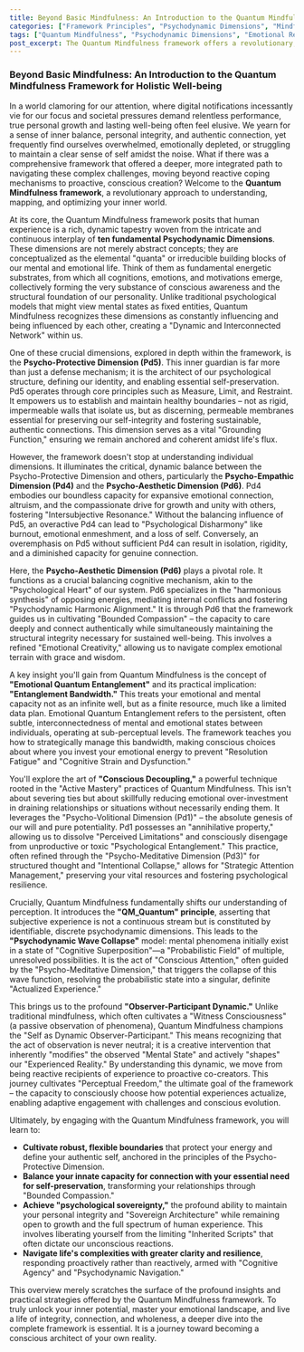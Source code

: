 ```yaml
---
title: Beyond Basic Mindfulness: An Introduction to the Quantum Mindfulness Framework for Holistic Well-being
categories: ["Framework Principles", "Psychodynamic Dimensions", "Mindfulness Approaches"]
tags: ["Quantum Mindfulness", "Psychodynamic Dimensions", "Emotional Regulation", "Self-Preservation", "Conscious Boundaries", "Holistic Well-being", "Personal Growth", "Conscious Decoupling", "Psychological Sovereignty", "Observer-Participant Dynamic"]
post_excerpt: The Quantum Mindfulness framework offers a revolutionary, holistic approach to understanding and optimizing your inner world. By exploring ten fundamental Psychodynamic Dimensions, it reveals how internal forces interact to shape experience, guiding you towards balanced well-being, resilient boundaries, and proactive engagement with life.
---
```

### Beyond Basic Mindfulness: An Introduction to the Quantum Mindfulness Framework for Holistic Well-being

In a world clamoring for our attention, where digital notifications incessantly vie for our focus and societal pressures demand relentless performance, true personal growth and lasting well-being often feel elusive. We yearn for a sense of inner balance, personal integrity, and authentic connection, yet frequently find ourselves overwhelmed, emotionally depleted, or struggling to maintain a clear sense of self amidst the noise. What if there was a comprehensive framework that offered a deeper, more integrated path to navigating these complex challenges, moving beyond reactive coping mechanisms to proactive, conscious creation? Welcome to the **Quantum Mindfulness framework**, a revolutionary approach to understanding, mapping, and optimizing your inner world.

At its core, the Quantum Mindfulness framework posits that human experience is a rich, dynamic tapestry woven from the intricate and continuous interplay of **ten fundamental Psychodynamic Dimensions**. These dimensions are not merely abstract concepts; they are conceptualized as the elemental "quanta" or irreducible building blocks of our mental and emotional life. Think of them as fundamental energetic substrates, from which all cognitions, emotions, and motivations emerge, collectively forming the very substance of conscious awareness and the structural foundation of our personality. Unlike traditional psychological models that might view mental states as fixed entities, Quantum Mindfulness recognizes these dimensions as constantly influencing and being influenced by each other, creating a "Dynamic and Interconnected Network" within us.

One of these crucial dimensions, explored in depth within the framework, is the **Psycho-Protective Dimension (Pd5)**. This inner guardian is far more than just a defense mechanism; it is the architect of our psychological structure, defining our identity, and enabling essential self-preservation. Pd5 operates through core principles such as Measure, Limit, and Restraint. It empowers us to establish and maintain healthy boundaries – not as rigid, impermeable walls that isolate us, but as discerning, permeable membranes essential for preserving our self-integrity and fostering sustainable, authentic connections. This dimension serves as a vital "Grounding Function," ensuring we remain anchored and coherent amidst life's flux.

However, the framework doesn't stop at understanding individual dimensions. It illuminates the critical, dynamic balance between the Psycho-Protective Dimension and others, particularly the **Psycho-Empathic Dimension (Pd4)** and the **Psycho-Aesthetic Dimension (Pd6)**. Pd4 embodies our boundless capacity for expansive emotional connection, altruism, and the compassionate drive for growth and unity with others, fostering "Intersubjective Resonance." Without the balancing influence of Pd5, an overactive Pd4 can lead to "Psychological Disharmony" like burnout, emotional enmeshment, and a loss of self. Conversely, an overemphasis on Pd5 without sufficient Pd4 can result in isolation, rigidity, and a diminished capacity for genuine connection.

Here, the **Psycho-Aesthetic Dimension (Pd6)** plays a pivotal role. It functions as a crucial balancing cognitive mechanism, akin to the "Psychological Heart" of our system. Pd6 specializes in the "harmonious synthesis" of opposing energies, mediating internal conflicts and fostering "Psychodynamic Harmonic Alignment." It is through Pd6 that the framework guides us in cultivating "Bounded Compassion" – the capacity to care deeply and connect authentically while simultaneously maintaining the structural integrity necessary for sustained well-being. This involves a refined "Emotional Creativity," allowing us to navigate complex emotional terrain with grace and wisdom.

A key insight you'll gain from Quantum Mindfulness is the concept of **"Emotional Quantum Entanglement"** and its practical implication: **"Entanglement Bandwidth."** This treats your emotional and mental capacity not as an infinite well, but as a finite resource, much like a limited data plan. Emotional Quantum Entanglement refers to the persistent, often subtle, interconnectedness of mental and emotional states between individuals, operating at sub-perceptual levels. The framework teaches you how to strategically manage this bandwidth, making conscious choices about where you invest your emotional energy to prevent "Resolution Fatigue" and "Cognitive Strain and Dysfunction."

You'll explore the art of **"Conscious Decoupling,"** a powerful technique rooted in the "Active Mastery" practices of Quantum Mindfulness. This isn't about severing ties but about skillfully reducing emotional over-investment in draining relationships or situations without necessarily ending them. It leverages the "Psycho-Volitional Dimension (Pd1)" – the absolute genesis of our will and pure potentiality. Pd1 possesses an "annihilative property," allowing us to dissolve "Perceived Limitations" and consciously disengage from unproductive or toxic "Psychological Entanglement." This practice, often refined through the "Psycho-Meditative Dimension (Pd3)" for structured thought and "Intentional Collapse," allows for "Strategic Attention Management," preserving your vital resources and fostering psychological resilience.

Crucially, Quantum Mindfulness fundamentally shifts our understanding of perception. It introduces the **"QM_Quantum" principle**, asserting that subjective experience is not a continuous stream but is constituted by identifiable, discrete psychodynamic dimensions. This leads to the **"Psychodynamic Wave Collapse"** model: mental phenomena initially exist in a state of "Cognitive Superposition"—a "Probabilistic Field" of multiple, unresolved possibilities. It is the act of "Conscious Attention," often guided by the "Psycho-Meditative Dimension," that triggers the collapse of this wave function, resolving the probabilistic state into a singular, definite "Actualized Experience."

This brings us to the profound **"Observer-Participant Dynamic."** Unlike traditional mindfulness, which often cultivates a "Witness Consciousness" (a passive observation of phenomena), Quantum Mindfulness champions the "Self as Dynamic Observer-Participant." This means recognizing that the act of observation is never neutral; it is a creative intervention that inherently "modifies" the observed "Mental State" and actively "shapes" our "Experienced Reality." By understanding this dynamic, we move from being reactive recipients of experience to proactive co-creators. This journey cultivates "Perceptual Freedom," the ultimate goal of the framework – the capacity to consciously choose how potential experiences actualize, enabling adaptive engagement with challenges and conscious evolution.

Ultimately, by engaging with the Quantum Mindfulness framework, you will learn to:

*   **Cultivate robust, flexible boundaries** that protect your energy and define your authentic self, anchored in the principles of the Psycho-Protective Dimension.
*   **Balance your innate capacity for connection with your essential need for self-preservation**, transforming your relationships through "Bounded Compassion."
*   **Achieve "psychological sovereignty,"** the profound ability to maintain your personal integrity and "Sovereign Architecture" while remaining open to growth and the full spectrum of human experience. This involves liberating yourself from the limiting "Inherited Scripts" that often dictate our unconscious reactions.
*   **Navigate life's complexities with greater clarity and resilience**, responding proactively rather than reactively, armed with "Cognitive Agency" and "Psychodynamic Navigation."

This overview merely scratches the surface of the profound insights and practical strategies offered by the Quantum Mindfulness framework. To truly unlock your inner potential, master your emotional landscape, and live a life of integrity, connection, and wholeness, a deeper dive into the complete framework is essential. It is a journey toward becoming a conscious architect of your own reality.
